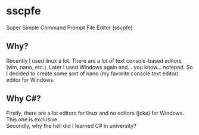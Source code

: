 # sscpfe
Super Simple Command Prompt File Editor (sscpfe)

<h2>Why?</h2>
Recently I used linux a lot. There are a lot of text console-based editors (vim, nano, etc.).
Later I used Windows again and... you know... notepad.
So I decided to create some sort of nano (my favorite console text editor) editor for Windows.

<h2>Why C#?</h2>
Firstly, there are a lot editors for linux and no editors (joke) for Windows. This one is exclusive.<br>
Secondly, why the hell did I learned C# in university?

